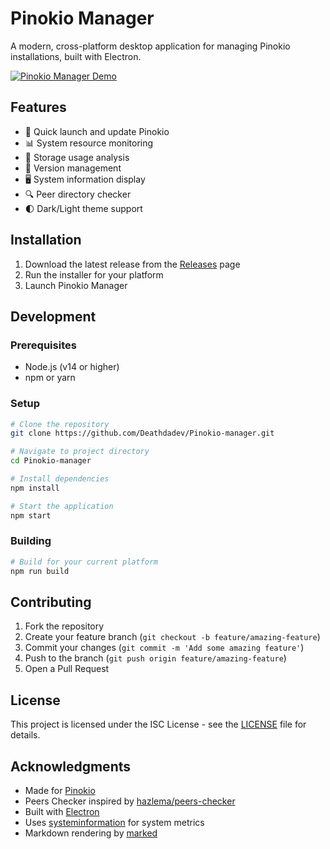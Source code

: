 # Pinokio Manager

A modern, cross-platform desktop application for managing Pinokio installations, built with Electron.

[![Pinokio Manager Demo](https://img.youtube.com/vi/33R4o87nSRk/maxresdefault.jpg)](https://youtu.be/33R4o87nSRk)

## Features

- 🚀 Quick launch and update Pinokio
- 📊 System resource monitoring
- 💾 Storage usage analysis
- 🔄 Version management
- 🖥️ System information display
- 🔍 Peer directory checker
- 🌓 Dark/Light theme support

## Installation

1. Download the latest release from the [Releases](https://github.com/Deathdadev/Pinokio-manager/releases) page
2. Run the installer for your platform
3. Launch Pinokio Manager

## Development

### Prerequisites

- Node.js (v14 or higher)
- npm or yarn

### Setup

```bash
# Clone the repository
git clone https://github.com/Deathdadev/Pinokio-manager.git

# Navigate to project directory
cd Pinokio-manager

# Install dependencies
npm install

# Start the application
npm start
```

### Building

```bash
# Build for your current platform
npm run build
```

## Contributing

1. Fork the repository
2. Create your feature branch (`git checkout -b feature/amazing-feature`)
3. Commit your changes (`git commit -m 'Add some amazing feature'`)
4. Push to the branch (`git push origin feature/amazing-feature`)
5. Open a Pull Request

## License

This project is licensed under the ISC License - see the [LICENSE](LICENSE) file for details.

## Acknowledgments

- Made for [Pinokio](https://pinokio.computer/)
- Peers Checker inspired by [hazlema/peers-checker](https://github.com/hazlema/peers-checker)
- Built with [Electron](https://www.electronjs.org/)
- Uses [systeminformation](https://www.npmjs.com/package/systeminformation) for system metrics
- Markdown rendering by [marked](https://www.npmjs.com/package/marked) 